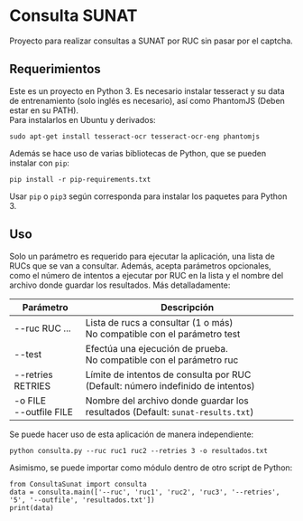 # Consulta SUNAT

Proyecto para realizar consultas a SUNAT por RUC sin pasar por el captcha.

## Requerimientos
Este es un proyecto en Python 3. Es necesario instalar tesseract y su data de
entrenamiento (solo inglés es necesario), así como PhantomJS (Deben estar en su PATH).    
Para instalarlos en Ubuntu y derivados:

    sudo apt-get install tesseract-ocr tesseract-ocr-eng phantomjs

Además se hace uso de varias bibliotecas de Python, que se pueden instalar con `pip`:

    pip install -r pip-requirements.txt

Usar `pip` o `pip3` según corresponda para instalar los paquetes para Python 3.

## Uso
Solo un parámetro es requerido para ejecutar la aplicación, una lista de RUCs 
que se van a consultar. Además, acepta parámetros opcionales, como el número de intentos
a ejecutar por RUC en la lista y el nombre del archivo donde guardar los resultados.
Más detalladamente:

|Parámetro|Descripción|
|---------|-----------|
|--ruc RUC ...|Lista de rucs a consultar (1 o más)<br>No compatible con el parámetro test|
|--test|Efectúa una ejecución de prueba.<br>No compatible con el parámetro ruc|
|--retries RETRIES|Límite de intentos de consulta por RUC (Default: número indefinido de intentos)|
|-o FILE<br>    --outfile FILE|Nombre del archivo donde guardar los resultados (Default: `sunat-results.txt`)|

Se puede hacer uso de esta aplicación de manera independiente:

    python consulta.py --ruc ruc1 ruc2 --retries 3 -o resultados.txt

Asimismo, se puede importar como módulo dentro de otro script de Python:

    from ConsultaSunat import consulta
    data = consulta.main(['--ruc', 'ruc1', 'ruc2', 'ruc3', '--retries', '5', '--outfile', 'resultados.txt'])
    print(data)



